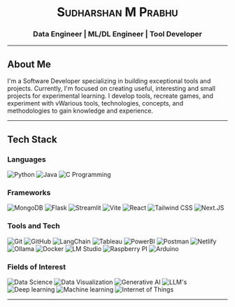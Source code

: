 <div align="center">
    <h1><a href="sudharshan.in" style="font-variant:small-caps; text-decoration:none;">Sudharshan M Prabhu</a></h1>
    <h3>Data Engineer | ML/DL Engineer | Tool Developer</h3>
</div>

---

## About Me

I'm a Software Developer specializing in building exceptional tools and projects. Currently, I'm focused on creating useful, interesting and small projects for experimental learning. I develop tools, recreate games, and experiment with vWarious tools, technologies, concepts, and methodologies to gain knowledge and experience.

---

## Tech Stack

### Languages

![Python](https://img.shields.io/badge/Python-3776AB?logo=python&logoColor=white)
![Java](https://img.shields.io/badge/Java-3776AB?logo=Java&logoColor=white)
![C Programming](https://img.shields.io/badge/C%20Programming-007396?logo=C&logoColor=white)

### Frameworks

![MongoDB](https://img.shields.io/badge/MongoDB-3776AB?logo=MongoDB&logoColor=white)
![Flask](https://img.shields.io/badge/Flask-3776AB?logo=Flask&logoColor=white)
![Streamlit](https://img.shields.io/badge/Streamlit-3776AB?logo=Streamlit&logoColor=white)
![Vite](https://img.shields.io/badge/Vite-3776AB?logo=Vite&logoColor=white)
![React](https://img.shields.io/badge/React-3776AB?logo=React&logoColor=white)
![Tailwind CSS](https://img.shields.io/badge/Tailwind%20CSS-3776AB?logo=TailwindCSS&logoColor=white)
![Next.JS](https://img.shields.io/badge/NextJS-3776AB?logo=NextJS&logoColor=white)

### Tools and Tech

![Git](https://img.shields.io/badge/Git-3776AB?logo=Git&logoColor=white)
![GitHub](https://img.shields.io/badge/GitHub-3776AB?logo=GitHub&logoColor=white)
![LangChain](https://img.shields.io/badge/LangChain-3776AB?logo=LangChain&logoColor=white)
![Tableau](https://img.shields.io/badge/Tableau-3776AB?logo=Tableau&logoColor=white)
![PowerBI](https://img.shields.io/badge/Power%20BI-3776AB?logo=PowerBI&logoColor=white)
![Postman](https://img.shields.io/badge/Postman-3776AB?logo=Postman&logoColor=white)
![Netlify](https://img.shields.io/badge/Netlify-3776AB?logo=Netlify&logoColor=white)
![Ollama](https://img.shields.io/badge/Ollama-3776AB?logo=Ollama&logoColor=white)
![Docker](https://img.shields.io/badge/Docker-3776AB?logo=Docker&logoColor=white)
![LM Studio](https://img.shields.io/badge/LM%20Studio-3776AB?logo=LM%20Studio&logoColor=white)
![Raspberry PI](https://img.shields.io/badge/Raspberry%20PI-3776AB?logo=Raspberry%20PI&logoColor=white)
![Arduino](https://img.shields.io/badge/Arduino-3776AB?logo=Arduino&logoColor=white)

### Fields of Interest

![Data Science](https://img.shields.io/badge/Data%20Sciecne-3776AB?logo=dataScience&logoColor=white)
![Data Visualization](https://img.shields.io/badge/Data%20Visualization-3776AB?logo=Data%20Visualization&logoColor=white)
![Generative AI](https://img.shields.io/badge/Generative%20AI-3776AB?logo=Generative%20AI&logoColor=white)
![LLM's](https://img.shields.io/badge/LLM's-3776AB?logo=LLM's&logoColor=white)
![Deep learning](https://img.shields.io/badge/Deep%20Learning-3776AB?logo=Deep%20Learning&logoColor=white)
![Machine learning](https://img.shields.io/badge/Machine%20Learning-3776AB?logo=Machine%20Learning&logoColor=white)
![Internet of Things](https://img.shields.io/badge/Internet%20of%20Things-3776AB?logo=Internet%20of%20Things&logoColor=white)

---

